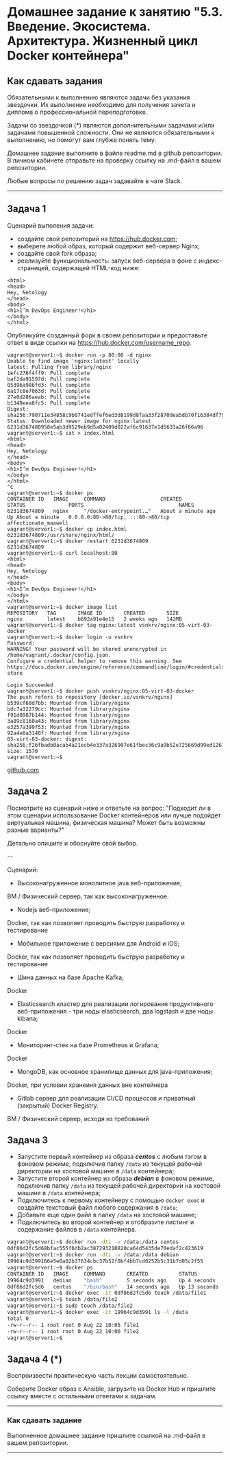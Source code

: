 
# Домашнее задание к занятию "5.3. Введение. Экосистема. Архитектура. Жизненный цикл Docker контейнера"

## Как сдавать задания

Обязательными к выполнению являются задачи без указания звездочки. Их выполнение необходимо для получения зачета и диплома о профессиональной переподготовке.

Задачи со звездочкой (*) являются дополнительными задачами и/или задачами повышенной сложности. Они не являются обязательными к выполнению, но помогут вам глубже понять тему.

Домашнее задание выполните в файле readme.md в github репозитории. В личном кабинете отправьте на проверку ссылку на .md-файл в вашем репозитории.

Любые вопросы по решению задач задавайте в чате Slack.

---

## Задача 1

Сценарий выполения задачи:

- создайте свой репозиторий на https://hub.docker.com;
- выберете любой образ, который содержит веб-сервер Nginx;
- создайте свой fork образа;
- реализуйте функциональность:
запуск веб-сервера в фоне с индекс-страницей, содержащей HTML-код ниже:

```
<html>
<head>
Hey, Netology
</head>
<body>
<h1>I’m DevOps Engineer!</h1>
</body>
</html>
```
Опубликуйте созданный форк в своем репозитории и предоставьте ответ в виде ссылки на https://hub.docker.com/username_repo.

```
vagrant@server1:~$ docker run -p 80:80 -d nginx
Unable to find image 'nginx:latest' locally
latest: Pulling from library/nginx
1efc276f4ff9: Pull complete 
baf2da91597d: Pull complete 
05396a986fd3: Pull complete 
6a17c8e7063d: Pull complete 
27e0d286aeab: Pull complete 
b1349eea8fc5: Pull complete 
Digest: sha256:790711e34858c9b0741edffef6ed3d8199d8faa33f2870dea5db70f16384df79
Status: Downloaded newer image for nginx:latest
6231d367480958e5ab3d9529eb9d5a02409d022af6c91637e1d5633a26f66a96
vagrant@server1:~$ cat > index.html
<html>
<head>
Hey, Netology
</head>
<body>
<h1>I’m DevOps Engineer!</h1>
</body>
</html>
^C
vagrant@server1:~$ docker ps
CONTAINER ID   IMAGE     COMMAND                  CREATED              STATUS              PORTS                               NAMES
6231d3674809   nginx     "/docker-entrypoint.…"   About a minute ago   Up About a minute   0.0.0.0:80->80/tcp, :::80->80/tcp   affectionate_maxwell
vagrant@server1:~$ docker cp index.html 6231d3674809:/usr/share/nginx/html/
vagrant@server1:~$ docker restart 6231d3674809
6231d3674809
vagrant@server1:~$ curl localhost:80
<html>
<head>
Hey, Netology
</head>
<body>
<h1>I’m DevOps Engineer!</h1>
</body>
</html>
vagrant@server1:~$ docker image list
REPOSITORY   TAG       IMAGE ID       CREATED       SIZE
nginx        latest    b692a91e4e15   2 weeks ago   142MB
vagrant@server1:~$ docker tag nginx:latest vsnkrv/nginx:05-virt-03-docker
vagrant@server1:~$ docker login -u vsnkrv
Password: 
WARNING! Your password will be stored unencrypted in /home/vagrant/.docker/config.json.
Configure a credential helper to remove this warning. See
https://docs.docker.com/engine/reference/commandline/login/#credentials-store

Login Succeeded
vagrant@server1:~$ docker push vsnkrv/nginx:05-virt-03-docker
The push refers to repository [docker.io/vsnkrv/nginx]
b539cf60d7bb: Mounted from library/nginx 
bdc7a32279cc: Mounted from library/nginx 
f91d0987b144: Mounted from library/nginx 
3a89c8160a43: Mounted from library/nginx 
e3257a399753: Mounted from library/nginx 
92a4e8a3140f: Mounted from library/nginx 
05-virt-03-docker: digest: sha256:f26fbadb0acab4a21ecb4e337a326907e61fbec36c9a9b52e725669d99ed1261 size: 1570
vagrant@server1:~$
```

[github.com](https://hub.docker.com/repository/docker/vsnkrv/nginx/)

## Задача 2

Посмотрите на сценарий ниже и ответьте на вопрос:
"Подходит ли в этом сценарии использование Docker контейнеров или лучше подойдет виртуальная машина, физическая машина? Может быть возможны разные варианты?"

Детально опишите и обоснуйте свой выбор.

--

Сценарий:

- Высоконагруженное монолитное java веб-приложение;

ВМ / Физический сервер, так как высоконагруженное.

- Nodejs веб-приложение;

Docker, так как позволяет проводить быструю разработку и тестирование

- Мобильное приложение c версиями для Android и iOS;

Docker, так как позволяет проводить быструю разработку и тестирование

- Шина данных на базе Apache Kafka;

Docker

- Elasticsearch кластер для реализации логирования продуктивного веб-приложения - три ноды elasticsearch, два logstash и две ноды kibana;

Docker

- Мониторинг-стек на базе Prometheus и Grafana;

Docker

- MongoDB, как основное хранилище данных для java-приложения;

Docker, при условии хранеиня данных вне контейнера

- Gitlab сервер для реализации CI/CD процессов и приватный (закрытый) Docker Registry.

ВМ / Физический сервер, исходя из требований

## Задача 3

- Запустите первый контейнер из образа ***centos*** c любым тэгом в фоновом режиме, подключив папку ```/data``` из текущей рабочей директории на хостовой машине в ```/data``` контейнера;
- Запустите второй контейнер из образа ***debian*** в фоновом режиме, подключив папку ```/data``` из текущей рабочей директории на хостовой машине в ```/data``` контейнера;
- Подключитесь к первому контейнеру с помощью ```docker exec``` и создайте текстовый файл любого содержания в ```/data```;
- Добавьте еще один файл в папку ```/data``` на хостовой машине;
- Подключитесь во второй контейнер и отобразите листинг и содержание файлов в ```/data``` контейнера.

```bash
vagrant@server1:~$ docker run -dti -v /data:/data centos
0df86d2fc5d68bfac555f6db2ac387293210820ca64d5435de70edaf2c423619
vagrant@server1:~$ docker run -dti -v /data:/data debian
19964c9d399166e5e0a02b37634cbc37b52f0bf4bb7cd0252b5c31b7d05c2f55
vagrant@server1:~$ docker ps
CONTAINER ID   IMAGE     COMMAND       CREATED          STATUS          PORTS     NAMES
19964c9d3991   debian    "bash"        5 seconds ago    Up 4 seconds              practical_satoshi
0df86d2fc5d6   centos    "/bin/bash"   14 seconds ago   Up 13 seconds             optimistic_thompson
vagrant@server1:~$ docker exec -it 0df86d2fc5d6 touch /data/file1
vagrant@server1:~$ touch /data/file2
vagrant@server1:~$ sudo touch /data/file2
vagrant@server1:~$ docker exec -it 19964c9d3991 ls -l /data
total 0
-rw-r--r-- 1 root root 0 Aug 22 10:05 file1
-rw-r--r-- 1 root root 0 Aug 22 10:06 file2
vagrant@server1:~$
```

## Задача 4 (*)

Воспроизвести практическую часть лекции самостоятельно.

Соберите Docker образ с Ansible, загрузите на Docker Hub и пришлите ссылку вместе с остальными ответами к задачам.


---

### Как cдавать задание

Выполненное домашнее задание пришлите ссылкой на .md-файл в вашем репозитории.

---
